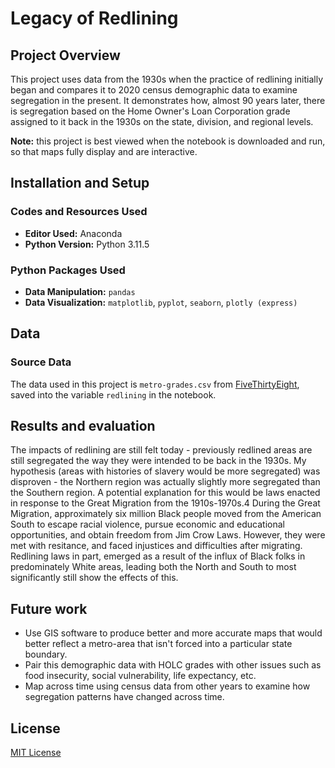 # Legacy of Redlining

## Project Overview

This project uses data from the 1930s when the practice of redlining initially began and compares it to 2020 census demographic data to examine segregation in the present. It demonstrates how, almost 90 years later, there is segregation based on the Home Owner's Loan Corporation grade assigned to it back in the 1930s on the state, division, and regional levels. 

**Note:** this project is best viewed when the notebook is downloaded and run, so that maps fully display and are interactive.

## Installation and Setup
### Codes and Resources Used

- **Editor Used:**  Anaconda
- **Python Version:** Python 3.11.5

### Python Packages Used

- **Data Manipulation:** `pandas`
- **Data Visualization:** `matplotlib`, `pyplot`, `seaborn`, `plotly (express)`
## Data
### Source Data
The data used in this project is `metro-grades.csv` from [FiveThirtyEight](https://github.com/fivethirtyeight/data/tree/master/redlining), saved into the variable `redlining` in the notebook.
## Results and evaluation
The impacts of redlining are still felt today - previously redlined areas are still segregated the way they were intended to be back in the 1930s. My hypothesis (areas with histories of slavery would be more segregated) was disproven - the Northern region was actually slightly more segregated than the Southern region. A potential explanation for this would be laws enacted in response to the Great Migration from the 1910s-1970s.4 During the Great Migration, approximately six million Black people moved from the American South to escape racial violence, pursue economic and educational opportunities, and obtain freedom from Jim Crow Laws. However, they were met with resitance, and faced injustices and difficulties after migrating. Redlining laws in part, emerged as a result of the influx of Black folks in predominately White areas, leading both the North and South to most significantly still show the effects of this.

## Future work
- Use GIS software to produce better and more accurate maps that would better reflect a metro-area that isn't forced into a particular state boundary.
- Pair this demographic data with HOLC grades with other issues such as food insecurity, social vulnerability, life expectancy, etc. 
- Map across time using census data from other years to examine how segregation patterns have changed across time.

## License
[MIT License](https://opensource.org/license/mit/)
